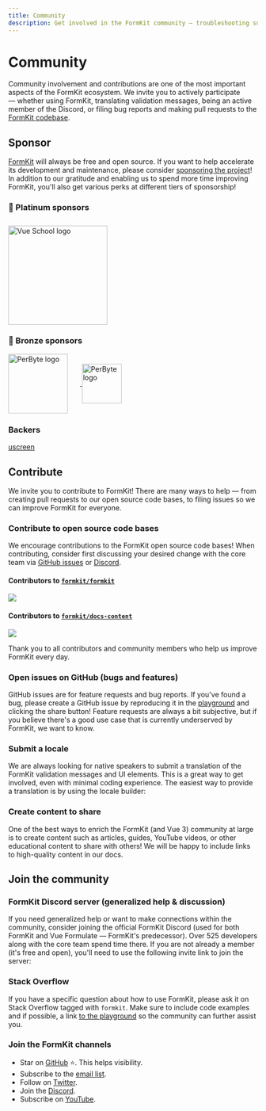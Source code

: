 ```yaml
---
title: Community
description: Get involved in the FormKit community — troubleshooting support, feature requests, project roadmap discussion, and more.
---
```


# Community

Community involvement and contributions are one of the most important aspects of the FormKit ecosystem. We invite you to actively participate — whether using FormKit, translating validation messages, being an active member of the Discord, or filing bug reports and making pull requests to the [FormKit codebase](https://github.com/formkit/formkit).

## Sponsor

[FormKit](https://github.com/formkit/formkit) will always be free and open source. If you want to help accelerate its development and maintenance, please consider [sponsoring the project](https://github.com/sponsors/formkit)! In addition to our gratitude and enabling us to spend more time improving FormKit, you'll also get various perks at different tiers of sponsorship!

<LinkGithub href="https://github.com/sponsors/formkit" button-text="Sponsor FormKit"></LinkGithub>


<h3><span class="emoji">💍</span> Platinum sponsors</h3>

<a class="no-underline" href="https://vueschool.io/">
    <img
        class="docs-partner"
        src="https://cdn.formk.it/web-assets/sponsors/vueschool.png"
        alt="Vue School logo"
        target="_blank"
        style="display:inline-block;vertical-align: middle;width: 200px;margin-right: 25px;margin-top: 10px;"
    />
</a>

<h3><span class="emoji">🥉</span> Bronze sponsors</h3>

<a class="no-underline" href="https://www.perbyte.com">
    <img
        class="docs-partner"
        src="https://cdn.formk.it/web-assets/sponsors/bronze-sponsor_perbyte.png"
        alt="PerByte logo"
        target="_blank"
        style="display:inline-block;vertical-align: middle;width: 120px;margin-right: 25px;"
    />
</a><a class="no-underline" href="https://sharpless.co">
    <img
        class="docs-partner"
        src="https://cdn.formk.it/web-assets/sponsors/sharpless-logo-small.png"
        alt="PerByte logo"
        target="_blank"
        style="display:inline-block;vertical-align:middle;width:80px; margin-right: 10px;"
    />
</a>

### Backers

[uscreen](https://uscreen.de)

## Contribute
We invite you to contribute to FormKit! There are many ways to help — from creating pull requests to our open source code bases, to filing issues so we can improve FormKit for everyone.

### Contribute to open source code bases

We encourage contributions to the FormKit open source code bases! When contributing, consider first discussing your desired change with the core team via [GitHub issues](https://github.com/formkit/formkit/issues) or [Discord](https://discord.gg/Vhu97pAC76).
#### Contributors to [`formkit/formkit`](https://github.com/formkit/formkit)

<a href="https://github.com/formkit/formkit/graphs/contributors"><img src="https://contributors-img.web.app/image?repo=formkit/formkit" /></a>

#### Contributors to [`formkit/docs-content`](https://github.com/formkit/docs-content)

<a href="https://github.com/formkit/docs-content/graphs/contributors"><img src="https://contributors-img.web.app/image?repo=formkit/docs-content" /></a>

Thank you to all contributors and community members who help us improve FormKit every day.


### Open issues on GitHub (bugs and features)

GitHub issues are for feature requests and bug reports. If you've found a bug, please create a GitHub issue by reproducing it in the [playground](/playground) and clicking the share button! Feature requests are always a bit subjective, but if you believe there's a good use case that is currently underserved by FormKit, we want to know.

<LinkGithub href="https://github.com/formkit/formkit/issues" button-text="GitHub issues"></LinkGithub>

### Submit a locale

We are always looking for native speakers to submit a translation of the FormKit validation messages and UI elements. This is a great way to get involved, even with minimal coding experience. The easiest way to provide a translation is by using the locale builder:

<LinkLocaleBuilder></LinkLocaleBuilder>

### Create content to share

One of the best ways to enrich the FormKit (and Vue 3) community at large is to create content such as articles, guides, YouTube videos, or other educational content to share with others! We will be happy to include links to high-quality content in our docs.

## Join the community

### FormKit Discord server (generalized help & discussion)

If you need generalized help or want to make connections within the community, consider joining the official FormKit Discord (used for both FormKit and Vue Formulate — FormKit's predecessor). Over 525 developers along with the core team spend time there. If you are not already a member (it's free and open), you'll need to use the following invite link to join the server:

<LinkDiscord></LinkDiscord>

### Stack Overflow

If you have a specific question about how to use FormKit, please ask it on Stack Overflow tagged with `formkit`. Make sure to include code examples and if possible, a link [to the playground](/playground) so the community can further assist you.

<LinkStackOverflow></LinkStackOverflow>

<!-- If you have a PRO subscription, you'll be able to see and upvote feature requests from others -->


### Join the FormKit channels
- Star on [GitHub](https://github.com/formkit/formkit) ⭐️. This helps visibility.
- Subscribe to the [email list](https://t.co/hEBF5FZPrB).
- Follow on [Twitter](https://twitter.com/useformkit).
- Join the [Discord](https://discord.gg/NZ6nchBDGx).
- Subscribe on [YouTube](https://www.youtube.com/formkit).